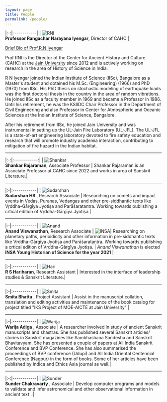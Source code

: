 ```yaml
---
layout: page
title: People
permalink: /people/
---
```


|:-:|------------|
| ![RNI](../assets/rni.jpg)<br>**Professor&nbsp;Rangachar&nbsp;Narayana&nbsp;Iyengar**, Director of CAHC |

[Brief Bio of Prof.R.N.Iyengar ](../assets/rni.pdf)

Prof RNI is the Director  of the Center for Ancient History and Culture (CAHC) at the [Jain University](https://en.wikipedia.org/wiki/Jain_University) since 2012 and is actively working on research in the area of History of Science in India.

R N Iyengar joined the Indian Institute of Science (IISc), Bangalore as a Master's student and obtained his M.Sc. (Engineering) (1966) and PhD (1970) from IISc. His PhD thesis on stochastic modeling of earthquake loads was the first doctoral thesis in the country in the area of random vibrations. He joined IISc as a faculty member in 1969 and became a Professor in 1986. Until his retirement, he was the KSIIDC Chair Professor in the Department of Civil Engineering and also Professor in Center for Atmospheric and Oceanic Sciences at the Indian Institute of Science, Bangalore.

After his retirement from IISc, he joined Jain University and was instrumental in setting up the UL-Jain Fire Laboratory (UL-JFL). The UL-JFL is a state-of-art engineering laboratory devoted to fire safety education and research that will promote industry academia interaction, contributing to mitigation of fire hazard in the Indian habitat.

---

|:-:|:------------:|
| ![Shankar](../assets/shankar-2018.jpg)<br>**Shankar&nbsp;Rajaraman**, Associate Professor |
Shankar Rajaraman is an Associate Professor at CAHC since 2022 and works in area of Sanskrit Literature.|

---

|:-|:------------|
| ![Sudarshan](../assets/sudarshan.jpg)<br>**Sudarshan&nbsp;HS** , Research Associate |
Researching on comets and impact events in Vedas, Puranas, Vedangas and other pre-siddhantic texts like Vṛddha-Gārgīya Jyotiṣa and Parāśaratantra. Working towards publishing a crtical edition of  Vṛddha-Gārgīya Jyotiṣa.|

---

|:-|:------------|
| ![Anand](../assets/anand.jpg)<br>**Anand Viswanathan**, Research Associate | ![INSA](../assets/anand-insa-young-historian-award-small.jpg)|
Researching on planetary paths, perioidicity and other information in pre-siddhantic texts like Vṛddha-Gārgīya Jyotiṣa and Parāśaratantra. Working towards publishing a crtical edition of  Vṛddha-Gārgīya Jyotiṣa. | *Anand Viswanathan* is elected **INSA Young Historian of Science for the year 2021**  |

---

|:-|:------------|
| ![Hari](../assets/hari-2023.jpg)<br>**R S Hariharan**, Research Assistant |
Interested in the interface of leadership studies & Sanskrit Literature.|

---

|:-|:------------|
| ![Smita](../assets/smita-2022.jpg)<br>**Smita Bhatta** , Project Assistant |
Assist in the manuscript collation, translation and editing activities and maintenance of the book catalog for project titled "IKS Project of MOE-AICTE at Jain University"  |

---

|:-|:------------|
| ![Warija](../assets/warija.jpg)<br>**Warija Adiga** , Associate |
 A researcher involved in study of ancient Sanskrit manuscripts and shastras. She has published several Sanskrit articles/ stories in Sanskrit magazines like Sambhashana Sandesha and Sanskrit Bhavitavyam.  She has  presented a couple of papers at All India Sanskrit Conference and BVP Conference. She has also summarised the proceedings of BVP conference (Udupi) and All India Oriental Centennial Conference (Nagpur) in the form of books. Some of her articles have been published by Indica and Ethics Asia journal as well.|

---

|:-:|------------|
| ![Sunder](../assets/sunder-2022.png)<br>**Sunder Chakravarty** , Associate |
Develop computer programs and models to validate and infer astronomical and other observational information in ancient text . |


<!-- ---

|:-:|:------------:|
| ![Shankar](../assets/shankar-2018.jpg)<br>**Shankar&nbsp;Rajaraman**, Associate Professor | Shankar Rajaraman is an Associate Professor at CAHC since 2022. His areas of interest include Sanskrit Literature, Indian Aesthetics and Indian Psychology.|
| ![Sudarshan](../assets/sudarshan.jpg)<br>**Sudarshan&nbsp;HS** , Research Associate | Researching on comets and impact events in Vedas, Puranas, Vedangas and other pre-siddhantic texts like Vṛddha-Gārgīya Jyotiṣa and Parāśaratantra.Working towards publishing a crtical edition of  Vṛddha-Gārgīya Jyotiṣa.|
| ![Anand](../assets/anand.jpg)<br>**Anand Viswanathan**, Research Associate | Researching on planetary paths, perioidicity and other information in pre-siddhantic texts like Vṛddha-Gārgīya Jyotiṣa and Parāśaratantra. Working towards publishing a crtical edition of  Vṛddha-Gārgīya Jyotiṣa. |
| ![Hari](../assets/hari-2023.jpg)<br>**R S Hariharan**, Research Assistant | Research Assistant working on an IKS Project. Interested in the interface of leadership studies & Sanskrit Literature.|
| ![Smita](../assets/smita-2022.jpg)<br>**Smita Bhatta** , Project Assistant | Assist in the manuscript collation, translation and editing activities and maintenance of the book catalog for project titled "IKS Project of MOE-AICTE at Jain University"  |
| ![Warija](../assets/warija.jpg)<br>**Warija Adiga** , Associate | Decode and digitize manusripts in various indic scripts. Warija has digitized few chapters of Vṛddha-Gārgīya Jyotiṣa and the full body of Vṛddha-Gārga Vāstu Vidyā manuscripts into devanaagri from ancient Nepali, Newari and Bangla lipi. Write and publish articles based on Sanskrit literature. |
| ![Sunder](../assets/sunder-2022.png)<br>**Sunder Chakravarty** , Associate | Develop computer programs and models to validate and infer astronomical and other observational information in ancient text . |

| ![badarayana](../assets/shankar-award.jpg) | *Prof Shankar Rajaraman* conferred with the 2016  **Badarayan Vyas Samman**  |
| ![INSA](../assets/anand-insa-young-historian-award-small.jpg)| *Anand Viswanathan* is elected **INSA Young Historian of Science for the year 2021**  | -->
